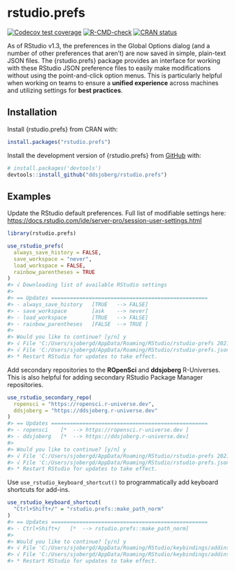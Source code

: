 # rstudio.prefs

<!-- badges: start -->
[![Codecov test coverage](https://codecov.io/gh/ddsjoberg/rstudio.prefs/branch/main/graph/badge.svg)](https://codecov.io/gh/ddsjoberg/rstudio.prefs?branch=main)
[![R-CMD-check](https://github.com/ddsjoberg/rstudio.prefs/workflows/R-CMD-check/badge.svg)](https://github.com/ddsjoberg/rstudio.prefs/actions)
[![CRAN status](https://www.r-pkg.org/badges/version/rstudio.prefs)](https://CRAN.R-project.org/package=rstudio.prefs)
<!-- badges: end -->

As of RStudio v1.3, the preferences in the Global Options dialog (and a number of other preferences that aren’t) are now saved in simple, plain-text JSON files.
The {rstudio.prefs} package provides an interface for working with these RStudio JSON preference files to easily make modifications without using the point-and-click option menus.
This is particularly helpful when working on teams to ensure a **unified experience** across machines and utilizing settings for **best practices**.

## Installation

Install {rstudio.prefs} from CRAN with:

``` r
install.packages("rstudio.prefs")
```

Install the development version of {rstudio.prefs} from [GitHub](https://github.com/ddsjoberg/rstudio.prefs) with:

``` r
# install.packages('devtools')
devtools::install_github("ddsjoberg/rstudio.prefs")
```
## Examples

Update the RStudio default preferences.
Full list of modifiable settings here: https://docs.rstudio.com/ide/server-pro/session-user-settings.html

``` r
library(rstudio.prefs)

use_rstudio_prefs(
  always_save_history = FALSE,
  save_workspace = "never",
  load_workspace = FALSE,
  rainbow_parentheses = TRUE
)
#> √ Downloading list of available RStudio settings
#>
#> == Updates ==================================================
#> - always_save_history   [TRUE   --> FALSE]
#> - save_workspace        [ask    --> never]
#> - load_workspace        [TRUE   --> FALSE]
#> - rainbow_parentheses   [FALSE  --> TRUE ]
#> 
#> Would you like to continue? [y/n] y
#> √ File 'C:/Users/sjobergd/AppData/Roaming/RStudio/rstudio-prefs 2021-06-20.json' saved as backup.
#> √ File 'C:/Users/sjobergd/AppData/Roaming/RStudio/rstudio-prefs.json' updated.
#> * Restart RStudio for updates to take effect.
```

Add secondary repositories to the **ROpenSci** and **ddsjoberg** R-Universes.
This is also helpful for adding secondary RStudio Package Manager repositories.

``` r
use_rstudio_secondary_repo(
  ropensci = "https://ropensci.r-universe.dev",
  ddsjoberg = "https://ddsjoberg.r-universe.dev"
)
#> == Updates ==================================================
#> - ropensci    [*  --> https://ropensci.r-universe.dev ]
#> - ddsjoberg   [*  --> https://ddsjoberg.r-universe.dev]
#> 
#> Would you like to continue? [y/n] y
#> √ File 'C:/Users/sjobergd/AppData/Roaming/RStudio/rstudio-prefs 2021-06-20.json' saved as backup.
#> √ File 'C:/Users/sjobergd/AppData/Roaming/RStudio/rstudio-prefs.json' updated.
#> * Restart RStudio for updates to take effect.
```

Use `use_rstudio_keyboard_shortcut()` to programmatically add keyboard shortcuts for add-ins.

```r
use_rstudio_keyboard_shortcut(
  "Ctrl+Shift+/" = "rstudio.prefs::make_path_norm"
)
#> == Updates ==================================================
#> - Ctrl+Shift+/   [*  --> rstudio.prefs::make_path_norm]
#> 
#> Would you like to continue? [y/n] y
#> √ File 'C:/Users/sjobergd/AppData/Roaming/RStudio/keybindings/addins 2021-06-20.json' saved as backup.
#> √ File 'C:/Users/sjobergd/AppData/Roaming/RStudio/keybindings/addins.json' updated.
#> * Restart RStudio for updates to take effect.
```
